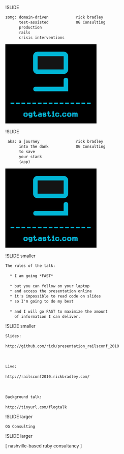 !SLIDE

    zomg: domain-driven            rick bradley
          test-assisted            OG Consulting
          production 
          rails 
          crisis interventions



<img src="og_logo.png" id="opening_logo">

!SLIDE
     
     
                                    
     aka: a journey                rick bradley
          into the dank            OG Consulting
          to save 
          your stank       
          (app)                      
                                
                                
                                        
                              


<img src="og_logo.png" id="opening_logo">

!SLIDE smaller

    The rules of the talk:

      * I am going *FAST*

      * but you can follow on your laptop
      * and access the presentation online
      * it's impossible to read code on slides
      * so I'm going to do my best

      * and I will go FAST to maximize the amount
        of information I can deliver.

!SLIDE smaller

    Slides:

    http://github.com/rick/presentation_railsconf_2010



    Live:

    http://railsconf2010.rickbradley.com/



    Background talk:

    http://tinyurl.com/flogtalk


!SLIDE  larger

    OG Consulting

!SLIDE  larger

[ nashville-based ruby consultancy ]
